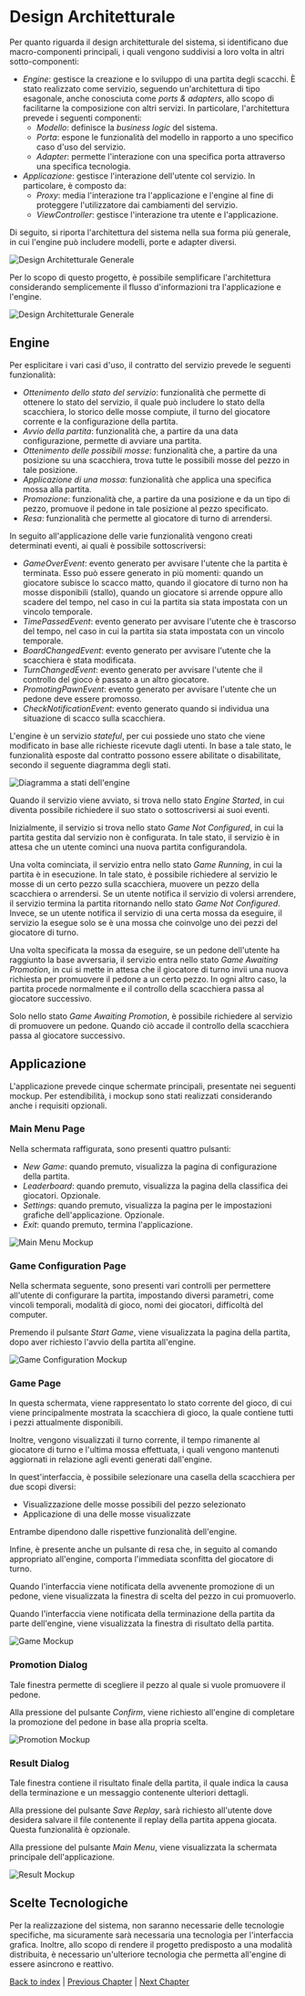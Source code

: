 # Design Architetturale

Per quanto riguarda il design architetturale del sistema, si identificano due macro-componenti principali,
i quali vengono suddivisi a loro volta in altri sotto-componenti:
- _Engine_: gestisce la creazione e lo sviluppo di una partita degli scacchi.
  È stato realizzato come servizio, seguendo un'architettura di tipo esagonale,
  anche conosciuta come _ports & adapters_, allo scopo di facilitarne la
  composizione con altri servizi. In particolare, l'architettura prevede i seguenti componenti:
  - _Modello_: definisce la _business logic_ del sistema.
  - _Porta_: espone le funzionalità del modello in rapporto a uno specifico caso d'uso del servizio.
  - _Adapter_: permette l'interazione con una specifica porta attraverso una specifica tecnologia.
- _Applicazione_: gestisce l'interazione dell'utente col servizio. In particolare, è composto da:
  - _Proxy_: media l'interazione tra l'applicazione e l'engine al fine di proteggere l'utilizzatore dai
    cambiamenti del servizio.
  - _ViewController_: gestisce l'interazione tra utente e l'applicazione.

Di seguito, si riporta l'architettura del sistema nella sua forma più generale, in cui l'engine può
includere modelli, porte e adapter diversi.

![Design Architetturale Generale](../images/diagrams/general-architectural-design.png)

Per lo scopo di questo progetto, è possibile semplificare l'architettura considerando semplicemente il flusso 
d'informazioni tra l'applicazione e l'engine.

![Design Architetturale Generale](../images/diagrams/architectural-design.png)

## Engine

Per esplicitare i vari casi d'uso, il contratto del servizio prevede le seguenti funzionalità:
- _Ottenimento dello stato del servizio_: funzionalità che permette di ottenere lo stato del servizio, il quale può
  includere lo stato della scacchiera, lo storico delle mosse compiute, il turno del giocatore corrente e la 
  configurazione della partita.
- _Avvio della partita_: funzionalità che, a partire da una data configurazione, permette di avviare 
  una partita.
- _Ottenimento delle possibili mosse_: funzionalità che, a partire da una posizione su una scacchiera, trova tutte le 
  possibili mosse del pezzo in tale posizione.
- _Applicazione di una mossa_: funzionalità che applica una specifica mossa alla partita.
- _Promozione_: funzionalità che, a partire da una posizione e da un tipo di pezzo, promuove il pedone in tale posizione
  al pezzo specificato.
- _Resa_: funzionalità che permette al giocatore di turno di arrendersi.

In seguito all'applicazione delle varie funzionalità vengono creati determinati eventi, ai quali è possibile 
sottoscriversi:
- _GameOverEvent_: evento generato per avvisare l'utente che la partita è terminata. Esso può essere
  generato in più momenti: quando un giocatore subisce lo scacco matto, quando il giocatore di turno non ha 
  mosse disponibili (stallo), quando un giocatore si arrende oppure allo scadere del tempo, nel caso in cui la 
  partita sia stata impostata con un vincolo temporale.
- _TimePassedEvent_: evento generato per avvisare l'utente che è trascorso del tempo, nel caso in cui
  la partita sia stata impostata con un vincolo temporale.
- _BoardChangedEvent_: evento generato per avvisare l'utente che la scacchiera è stata modificata.
- _TurnChangedEvent_: evento generato per avvisare l'utente che il controllo del gioco è passato a un altro giocatore.
- _PromotingPawnEvent_: evento generato per avvisare l'utente che un pedone deve essere promosso.
- _CheckNotificationEvent_: evento generato quando si individua una situazione di scacco sulla scacchiera.

L'engine è un servizio _stateful_, per cui possiede uno stato che viene modificato in base alle richieste ricevute dagli
utenti. In base a tale stato, le funzionalità esposte dal contratto possono essere abilitate o disabilitate, secondo il
seguente diagramma degli stati.

![Diagramma a stati dell'engine](../images/diagrams/engine-state-diagram.png)

Quando il servizio viene avviato, si trova nello stato _Engine Started_, in cui diventa possibile richiedere il suo 
stato o sottoscriversi ai suoi eventi.

Inizialmente, il servizio si trova nello stato _Game Not Configured_, in cui la partita gestita dal servizio non è 
configurata. In tale stato, il servizio è in attesa che un utente cominci una nuova partita configurandola.

Una volta cominciata, il servizio entra nello stato _Game Running_, in cui la partita è in esecuzione. In tale stato, 
è possibile richiedere al servizio le mosse di un certo pezzo sulla scacchiera, muovere un pezzo della scacchiera o 
arrendersi.
Se un utente notifica il servizio di volersi arrendere, il servizio termina la partita ritornando nello stato 
_Game Not Configured_.
Invece, se un utente notifica il servizio di una certa mossa da eseguire, il servizio la esegue solo se è una mossa che 
coinvolge uno dei pezzi del giocatore di turno.

Una volta specificata la mossa da eseguire, se un pedone dell'utente ha raggiunto la base avversaria, il servizio entra
nello stato _Game Awaiting Promotion_, in cui si mette in attesa che il giocatore di turno invii una nuova richiesta per
promuovere il pedone a un certo pezzo. In ogni altro caso, la partita procede normalmente e il controllo della
scacchiera passa al giocatore successivo.

Solo nello stato _Game Awaiting Promotion_, è possibile richiedere al servizio di promuovere un pedone. Quando ciò
accade il controllo della scacchiera passa al giocatore successivo.

## Applicazione

L'applicazione prevede cinque schermate principali, presentate nei seguenti mockup.
Per estendibilità, i mockup sono stati realizzati considerando anche i requisiti opzionali.

### Main Menu Page

Nella schermata raffigurata, sono presenti quattro pulsanti:
- _New Game_: quando premuto, visualizza la pagina di configurazione della partita.
- _Leaderboard_: quando premuto, visualizza la pagina della classifica dei giocatori. Opzionale.
- _Settings_: quando premuto, visualizza la pagina per le impostazioni grafiche dell'applicazione. Opzionale.
- _Exit_: quando premuto, termina l'applicazione.

![Main Menu Mockup](../images/mockups/main-menu-mockup.png)

### Game Configuration Page

Nella schermata seguente, sono presenti vari controlli per permettere all'utente di configurare la partita, 
impostando diversi parametri, come vincoli temporali, modalità di gioco, nomi dei giocatori, difficoltà del 
computer.

Premendo il pulsante _Start Game_, viene visualizzata la pagina della partita, dopo aver richiesto l'avvio della 
partita all'engine.

![Game Configuration Mockup](../images/mockups/game-configuration-mockup.png)

### Game Page

In questa schermata, viene rappresentato lo stato corrente del gioco, di cui viene principalmente mostrata la 
scacchiera di gioco, la quale contiene tutti i pezzi attualmente disponibili.

Inoltre, vengono visualizzati il turno corrente, il tempo rimanente al giocatore di turno e l'ultima mossa
effettuata, i quali vengono mantenuti aggiornati in relazione agli eventi generati dall'engine.

In quest'interfaccia, è possibile selezionare una casella della scacchiera per due scopi diversi:
- Visualizzazione delle mosse possibili del pezzo selezionato
- Applicazione di una delle mosse visualizzate

Entrambe dipendono dalle rispettive funzionalità dell'engine.

Infine, è presente anche un pulsante di resa che, in seguito al comando appropriato all'engine, comporta l'immediata
sconfitta del giocatore di turno.

Quando l'interfaccia viene notificata della avvenente promozione di un pedone, viene visualizzata la finestra di 
scelta del pezzo in cui promuoverlo.

Quando l'interfaccia viene notificata della terminazione della partita da parte dell'engine, viene visualizzata la
finestra di risultato della partita.

![Game Mockup](../images/mockups/game-mockup.png)

### Promotion Dialog

Tale finestra permette di scegliere il pezzo al quale si vuole promuovere il pedone. 

Alla pressione del pulsante _Confirm_, viene richiesto all'engine di completare la 
promozione del pedone in base alla propria scelta.

![Promotion Mockup](../images/mockups/promotion-mockup.png)

### Result Dialog

Tale finestra contiene il risultato finale della partita, il quale indica la causa della terminazione e un messaggio
contenente ulteriori dettagli.

Alla pressione del pulsante _Save Replay_, sarà richiesto all'utente dove desidera salvare il file contenente il
replay della partita appena giocata. Questa funzionalità è opzionale.

Alla pressione del pulsante _Main Menu_, viene visualizzata la schermata principale dell'applicazione.

![Result Mockup](../images/mockups/result-mockup.png)

## Scelte Tecnologiche

Per la realizzazione del sistema, non saranno necessarie delle tecnologie specifiche, ma sicuramente
sarà necessaria una tecnologia per l'interfaccia grafica.
Inoltre, allo scopo di rendere il progetto predisposto a una modalità distribuita, è necessario un'ulteriore tecnologia 
che permetta all'engine di essere asincrono e reattivo.

[Back to index](../index.md) |
[Previous Chapter](../3-requirements/index.md) |
[Next Chapter](../5-detailed-design/index.md)
